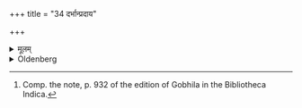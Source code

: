 +++
title = "34 दर्भान्प्रदाय"

+++

<details><summary>मूलम्</summary>

दर्भान्प्रदाय ३४
</details>

<details><summary>Oldenberg</summary>

34. [^13]  And has given them Darbha grass (in order that they may sit down thereon),


[^13]:  Comp. the note, p. 932 of the edition of Gobhila in the Bibliotheca Indica.
</details>
